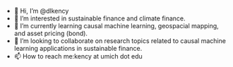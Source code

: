 - 👋 Hi, I’m @dlkency
- 👀 I’m interested in sustainable finance and climate finance.
- 🌱 I’m currently learning causal machine learning, geospacial mapping, and asset pricing (bond). 
- 💞️ I’m looking to collaborate on research topics related to causal machine learning applications in sustainable finance.
- 📫 How to reach me:kency at umich dot edu

<!---
dlkency/dlkency is a ✨ special ✨ repository because its `README.md` (this file) appears on your GitHub profile.
You can click the Preview link to take a look at your changes.
--->
